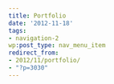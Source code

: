 ```yaml
---
title: Portfolio
date: '2012-11-18'
tags:
- navigation-2
wp:post_type: nav_menu_item
redirect_from:
- 2012/11/portfolio/
- "?p=3030"
---
```


